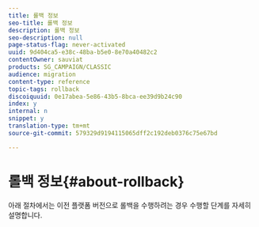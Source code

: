 ```yaml
---
title: 롤백 정보
seo-title: 롤백 정보
description: 롤백 정보
seo-description: null
page-status-flag: never-activated
uuid: 9d404ca5-e38c-48ba-b5e0-8e70a40482c2
contentOwner: sauviat
products: SG_CAMPAIGN/CLASSIC
audience: migration
content-type: reference
topic-tags: rollback
discoiquuid: 0e17abea-5e86-43b5-8bca-ee39d9b24c90
index: y
internal: n
snippet: y
translation-type: tm+mt
source-git-commit: 579329d9194115065dff2c192deb0376c75e67bd

---
```



# 롤백 정보{#about-rollback}

아래 절차에서는 이전 플랫폼 버전으로 롤백을 수행하려는 경우 수행할 단계를 자세히 설명합니다.
